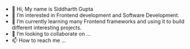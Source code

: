 - 👋 Hi, My name is Siddharth Gupta
- 👀 I’m interested in Frontend development and Software Development.
- 🌱 I’m currently learning many Frontend frameworks and using it to build different interesting projects.
- 💞️ I’m looking to collaborate on ...
- 📫 How to reach me ...

<!---
siddhartthh/siddhartthh is a ✨ special ✨ repository because its `README.md` (this file) appears on your GitHub profile.
You can click the Preview link to take a look at your changes.
--->
